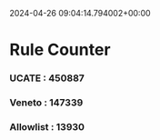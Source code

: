 2024-04-26 09:04:14.794002+00:00
# Rule Counter 
 ### UCATE : 450887

 ### Veneto : 147339

 ### Allowlist : 13930